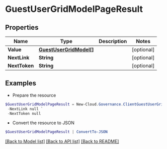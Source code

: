 # GuestUserGridModelPageResult
## Properties

Name | Type | Description | Notes
------------ | ------------- | ------------- | -------------
**Value** | [**GuestUserGridModel[]**](GuestUserGridModel.md) |  | [optional] 
**NextLink** | **String** |  | [optional] 
**NextToken** | **String** |  | [optional] 

## Examples

- Prepare the resource
```powershell
$GuestUserGridModelPageResult = New-Cloud.Governance.ClientGuestUserGridModelPageResult  -Value null `
 -NextLink null `
 -NextToken null
```

- Convert the resource to JSON
```powershell
$GuestUserGridModelPageResult | ConvertTo-JSON
```

[[Back to Model list]](../README.md#documentation-for-models) [[Back to API list]](../README.md#documentation-for-api-endpoints) [[Back to README]](../README.md)

